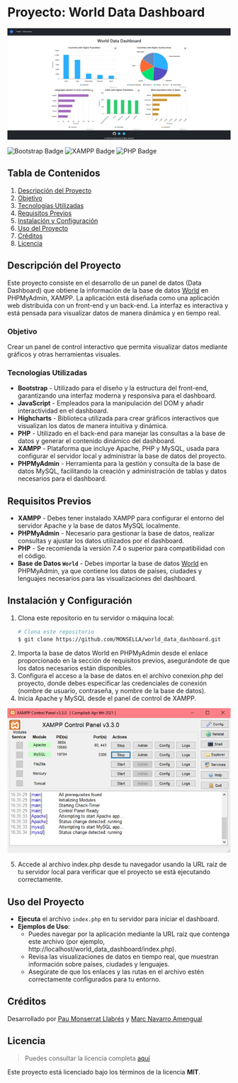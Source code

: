 
# Proyecto: World Data Dashboard

 ![Vista Previa](/images/2.JPG)

![Bootstrap Badge](https://img.shields.io/badge/bootstrap-5.3.3-blue) ![XAMPP Badge](https://img.shields.io/badge/xampp-3.3.0-pink) ![PHP Badge](https://img.shields.io/badge/php-8.2.12-yellow)

## Tabla de Contenidos
1. [Descripción del Proyecto](#descripción-del-proyecto)
2. [Objetivo](#objetivo)
3. [Tecnologías Utilizadas](#tecnologías-utilizadas)
4. [Requisitos Previos](#requisitos-previos)
5. [Instalación y Configuración](#instalación-y-configuración)
6. [Uso del Proyecto](#uso-del-proyecto)
7. [Créditos](#créditos)
8. [Licencia](#licencia)

## Descripción del Proyecto
Este proyecto consiste en el desarrollo de un panel de datos (Data Dashboard) que obtiene la información de la base de datos [World](https://dev.mysql.com/doc/index-other.html) en PHPMyAdmin, XAMPP. La aplicación está diseñada como una aplicación web distribuida con un front-end y un back-end. La interfaz es interactiva y está pensada para visualizar datos de manera dinámica y en tiempo real.

### Objetivo
Crear un panel de control interactivo que permita visualizar datos mediante gráficos y otras herramientas visuales.

### Tecnologías Utilizadas
- **Bootstrap** - Utilizado para el diseño y la estructura del front-end, garantizando una interfaz moderna y responsiva para el dashboard.
- **JavaScript** - Empleados para la manipulación del DOM y añadir interactividad en el dashboard.
- **Highcharts** - Biblioteca utilizada para crear gráficos interactivos que visualizan los datos de manera intuitiva y dinámica.
- **PHP** - Utilizado en el back-end para manejar las consultas a la base de datos y generar el contenido dinámico del dashboard.
- **XAMPP** - Plataforma que incluye Apache, PHP y MySQL, usada para configurar el servidor local y administrar la base de datos del proyecto.
- **PHPMyAdmin** - Herramienta para la gestión y consulta de la base de datos MySQL, facilitando la creación y administración de tablas y datos necesarios para el dashboard.

## Requisitos Previos
- **XAMPP** - Debes tener instalado XAMPP para configurar el entorno del servidor Apache y la base de datos MySQL localmente.
- **PHPMyAdmin** - Necesario para gestionar la base de datos, realizar consultas y ajustar los datos utilizados por el dashboard.
- **PHP** - Se recomienda la versión 7.4 o superior para compatibilidad con el código.
- **Base de Datos `World`** - Debes importar la base de datos [World](world.sql) en PHPMyAdmin, ya que contiene los datos de países, ciudades y lenguajes necesarios para las visualizaciones del dashboard.

  
## Instalación y Configuración
1. Clona este repositorio en tu servidor o máquina local:
   ```bash
   # Clona este repositorio
   $ git clone https://github.com/MONSELLA/world_data_dashboard.git
   ```
2. Importa la base de datos World en PHPMyAdmin desde el enlace proporcionado en la sección de requisitos previos, asegurándote de que los datos necesarios están disponibles.
3. Configura el acceso a la base de datos en el archivo conexion.php del proyecto, donde debes especificar las credenciales de conexión (nombre de usuario, contraseña, y nombre de la base de datos).
4. Inicia Apache y MySQL desde el panel de control de XAMPP.

 ![Vista Previa](/images/1.JPG)
 
5. Accede al archivo index.php desde tu navegador usando la URL raíz de tu servidor local para verificar que el proyecto se está ejecutando correctamente.

## Uso del Proyecto
- **Ejecuta** el archivo `index.php` en tu servidor para iniciar el dashboard.
- **Ejemplos de Uso**:
   - Puedes navegar por la aplicación mediante la URL raíz que contenga este archivo (por ejemplo, http://localhost/world_data_dashboard/index.php).
   - Revisa las visualizaciones de datos en tiempo real, que muestran información sobre países, ciudades y lenguajes.
   - Asegúrate de que los enlaces y las rutas en el archivo estén correctamente configurados para tu entorno.

## Créditos
Desarrollado por [Pau Monserrat Llabrés](https://github.com/MONSELLA) y [Marc Navarro Amengual](https://github.com/maarcnavarro9)

## Licencia
>Puedes consultar la licencia completa [aquí](https://github.com/MONSELLA/world_data_dashboard/blob/main/LICENSE.txt)

Este proyecto está licenciado bajo los términos de la licencia **MIT**.

